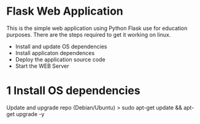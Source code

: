 Flask Web Application
========================
This is the simple web application using Python Flask use for education purposes.
There are the steps required to get it working on linux.
* Install and update OS dependencies
* Install applicaton dependences
* Deploy the application source code
* Start the WEB Server

1 Install OS dependencies
============================
Update and upgrade repo (Debian/Ubuntu)
    > sudo apt-get update && apt-get upgrade -y
